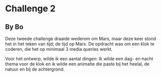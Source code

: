 # Challenge 2

## By Bo

Deze tweede challenge draaide wederom om Mars, maar deze keer stond het in het teken van tijd; de tijd op Mars. De opdracht was om een klok te coderen, die het op minimaal 3 media queries werkt.

Voor het ontwerp, wilde ik een aantal dingen: Ik wilde een dag- en nacht thema voor de klok en ik wilde een animatie die paste bij het heelal, de natuur en bij de achtergrond.